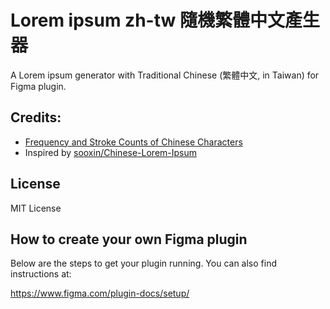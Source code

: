 # Lorem ipsum zh-tw 隨機繁體中文產生器

A Lorem ipsum generator with Traditional Chinese (繁體中文, in Taiwan) for Figma plugin.


## Credits:

- [Frequency and Stroke Counts of Chinese Characters](http://technology.chtsai.org/charfreq/)
- Inspired by [sooxin/Chinese-Lorem-Ipsum](https://github.com/sooxin/Chinese-Lorem-Ipsum)

## License

MIT License

## How to create your own Figma plugin

Below are the steps to get your plugin running. You can also find instructions at:

  https://www.figma.com/plugin-docs/setup/

